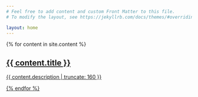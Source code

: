 ```yaml
---
# Feel free to add content and custom Front Matter to this file.
# To modify the layout, see https://jekyllrb.com/docs/themes/#overriding-theme-defaults

layout: home
---
```


{% for content in site.content %}

<a href="{{ content.url | prepend: site.baseurl }}">
  <h2>{{ content.title }}</h2>

<p class="post-excerpt">{{ content.description | truncate: 160 }}</p>

{% endfor %}
